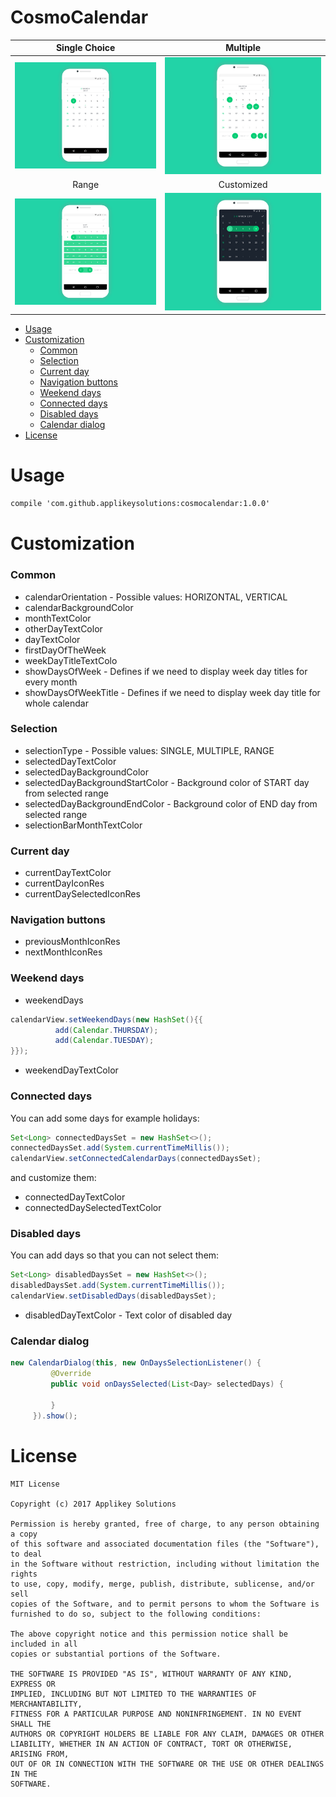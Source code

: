 # CosmoCalendar

Single Choice             |  Multiple
:-------------------------:|:-------------------------:
![](pictures/Calendar-single_2.jpg)  |  ![](pictures/Calendar-multiple-years_2.jpg)
Range             |  Customized
![](pictures/Calendar-range-years_2.jpg)  |  ![](pictures/Calendar-dialogue-dark_2.jpg)


* [Usage](#usage)
* [Customization](#customization)
   * [Common](#common)
   * [Selection](#selection)
   * [Current day](#current-day)
   * [Navigation buttons](#navigation-buttons)
   * [Weekend days](#weekend-days)
   * [Connected days](#connected-days)
   * [Disabled days](#disabled-days)
   * [Calendar dialog](#calendar-dialog)
* [License](#license)

# Usage
  ```xml
  compile 'com.github.applikeysolutions:cosmocalendar:1.0.0'
  ```

# Customization

  ### Common
  * calendarOrientation - Possible values: HORIZONTAL, VERTICAL
  * calendarBackgroundColor
  * monthTextColor
  * otherDayTextColor
  * dayTextColor
  * firstDayOfTheWeek
  * weekDayTitleTextColo
  * showDaysOfWeek - Defines if we need to display week day titles for every month
  * showDaysOfWeekTitle - Defines if we need to display week day title for whole calendar
  
  ### Selection
  * selectionType - Possible values: SINGLE, MULTIPLE, RANGE
  * selectedDayTextColor
  * selectedDayBackgroundColor
  * selectedDayBackgroundStartColor - Background color of START day from selected range
  * selectedDayBackgroundEndColor - Background color of END day from selected range
  * selectionBarMonthTextColor
  
  ### Current day
  * currentDayTextColor
  * currentDayIconRes
  * currentDaySelectedIconRes
  
  ### Navigation buttons
  * previousMonthIconRes
  * nextMonthIconRes
  
  ### Weekend days
  * weekendDays
  ```java
  calendarView.setWeekendDays(new HashSet(){{
            add(Calendar.THURSDAY);
            add(Calendar.TUESDAY);
  }});
  ```
  
  * weekendDayTextColor
  
  ### Connected days
  You can add some days for example holidays:
  ```java
  Set<Long> connectedDaysSet = new HashSet<>();
  connectedDaysSet.add(System.currentTimeMillis());
  calendarView.setConnectedCalendarDays(connectedDaysSet);
  ```
  and customize them:
  * connectedDayTextColor
  * connectedDaySelectedTextColor
  
  ### Disabled days
  You can add days so that you can not select them:
  ```java
  Set<Long> disabledDaysSet = new HashSet<>();
  disabledDaysSet.add(System.currentTimeMillis());
  calendarView.setDisabledDays(disabledDaysSet);
  ```
  * disabledDayTextColor - Text color of disabled day

  ### Calendar dialog
   ```java
   new CalendarDialog(this, new OnDaysSelectionListener() {
            @Override
            public void onDaysSelected(List<Day> selectedDays) {
                
            }
        }).show();
   ```

# License

    MIT License

    Copyright (c) 2017 Applikey Solutions

    Permission is hereby granted, free of charge, to any person obtaining a copy
    of this software and associated documentation files (the "Software"), to deal
    in the Software without restriction, including without limitation the rights
    to use, copy, modify, merge, publish, distribute, sublicense, and/or sell
    copies of the Software, and to permit persons to whom the Software is
    furnished to do so, subject to the following conditions:

    The above copyright notice and this permission notice shall be included in all
    copies or substantial portions of the Software.

    THE SOFTWARE IS PROVIDED "AS IS", WITHOUT WARRANTY OF ANY KIND, EXPRESS OR
    IMPLIED, INCLUDING BUT NOT LIMITED TO THE WARRANTIES OF MERCHANTABILITY,
    FITNESS FOR A PARTICULAR PURPOSE AND NONINFRINGEMENT. IN NO EVENT SHALL THE
    AUTHORS OR COPYRIGHT HOLDERS BE LIABLE FOR ANY CLAIM, DAMAGES OR OTHER
    LIABILITY, WHETHER IN AN ACTION OF CONTRACT, TORT OR OTHERWISE, ARISING FROM,
    OUT OF OR IN CONNECTION WITH THE SOFTWARE OR THE USE OR OTHER DEALINGS IN THE
    SOFTWARE.
